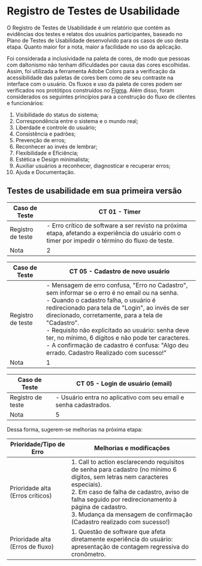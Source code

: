 # Registro de Testes de Usabilidade

O Registro de Testes de Usabilidade é um relatório que contém as evidências dos testes e relatos dos usuários participantes, baseado no Plano de Testes de Usabilidade desenvolvido para os casos de uso desta etapa. Quanto maior for a nota, maior a facilidade no uso da aplicação.

Foi considerada a inclusividade na paleta de cores, de modo que pessoas com daltonismo não tenham dificuldades por causa das cores escolhidas. Assim, foi utilizada a ferramenta Adobe Colors para a verificação da acessibilidade das paletas de cores bem como de seu contraste na interface com o usuário. Os fluxos e uso da paleta de cores podem ser verificados nos protótipos construídos no [Figma](https://www.figma.com/file/j3IXXF3Ovc3VrjcOi2mTeV/TimeUP?node-id=32%3A462). Além disso, foram considerados os seguintes princípios para a construção do fluxo de clientes e funcionários:

   1. Visibilidade do status do sistema;
   2. Correspondência entre o sistema e o mundo real;
   3. Liberdade e controle do usuário;
   4. Consistência e padrões;
   5. Prevenção de erros;
   6. Reconhecer ao invés de lembrar;
   7. Flexibilidade e Eficiência;
   8. Estética e Design minimalista;
   9. Auxiliar usuários a reconhecer, diagnosticar e recuperar erros;
   10. Ajuda e Documentação.


## Testes de usabilidade em sua primeira versão

| Caso de Teste | **CT 01 - Timer** |
| ------ | --------- |
| Registro de teste | - Erro crítico de software a ser revisto na próxima etapa, afetando a experiência do usuário com o timer por impedir o término do fluxo de teste. |
| Nota | 2 | 

| Caso de Teste | **CT 05 - Cadastro de novo usuário** |
| ------ | --------- |
| Registro de teste | - Mensagem de erro confusa, "Erro no Cadastro", sem informar se o erro é no email ou na senha. <br> - Quando o cadastro falha, o usuário é redirecionado para tela de "Login", ao invés de ser direcionado, corretamente, para a tela de "Cadastro". <br> - Requisito não explicitado ao usuário: senha deve ter, no mínimo, 6 dígitos e não pode ter caracteres. <br> - A confirmação de cadastro é confusa: "Algo deu errado. Cadastro Realizado com sucesso!"  |
| Nota | 1 |

| Caso de Teste | **CT 05 - Login de usuário (email)** |
| ------ | --------- |
| Registro de teste | - Usuário entra no aplicativo com seu email e senha cadastrados.  |
| Nota | 5 |

Dessa forma, sugerem-se melhorias na próxima etapa:

| Prioridade/Tipo de Erro | Melhorias e modificações |
| ------ | --------- |
| Prioridade alta (Erros críticos) | 1. Call to action esclarecendo requisitos de senha para cadastro (no mínimo 6 dígitos, sem letras nem caracteres especiais). <br> 2. Em caso de falha de cadastro, aviso de falha seguido por redirecionamento à página de cadastro. <br> 3. Mudança da mensagem de confirmação (Cadastro realizado com sucesso!) |
| Prioridade alta (Erros de fluxo) | 1. Questão de software que afeta diretamente experiência do usuário: apresentação de contagem regressiva do cronômetro. |

